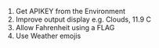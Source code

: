 1. Get APIKEY from the Environment
2. Improve output display e.g. Clouds, 11.9 C
3. Allow Fahrenheit using a FLAG
4. Use Weather emojis
